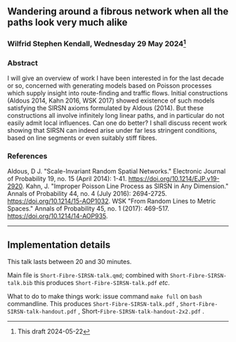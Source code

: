 ## Wandering around a fibrous network when all the paths look very much alike

### Wilfrid Stephen Kendall, Wednesday 29 May 2024[^1]

### Abstract

I will give an overview of work I have been interested in for the last decade or so, concerned with generating models based on Poisson processes which supply insight into route-finding and traffic flows. Initial constructions (Aldous 2014, Kahn 2016, WSK 2017) showed existence of such models satisfying the SIRSN axioms formulated by Aldous (2014). But these constructions all involve infinitely long linear paths, and in particular do not easily admit local influences. Can one do better? I shall discuss recent work showing that SIRSN can indeed arise under far less stringent conditions, based on line segments or even suitably stiff fibres.

### References

Aldous, D J. "Scale-Invariant Random Spatial Networks." Electronic Journal of Probability 19, no. 15 (April
2014): 1-41. https://doi.org/10.1214/EJP.v19-2920.
Kahn, J. "Improper Poisson Line Process as SIRSN in Any Dimension." Annals of Probability 44, no. 4
(July 2016): 2694-2725. https://doi.org/10.1214/15-AOP1032.
WSK "From Random Lines to Metric Spaces." Annals of Probability 45, no. 1 (2017): 469-517. https://doi.org/10.1214/14-AOP935.

---------------------

## Implementation details

This talk lasts between 20 and 30 minutes. 

Main file is `Short-Fibre-SIRSN-talk.qmd`; combined with `Short-Fibre-SIRSN-talk.bib` this produces `Short-Fibre-SIRSN-talk.pdf` _etc_.

What to do to make things work: 
issue command `make full` on `bash` commandline. This produces  `Short-Fibre-SIRSN-talk.pdf` ,  `Short-Fibre-SIRSN-talk-handout.pdf` ,  Short-`Fibre-SIRSN-talk-handout-2x2.pdf` .

[^1]: This draft 2024-05-22